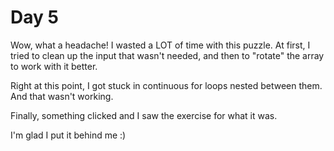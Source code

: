 # Day 5

Wow, what a headache! I wasted a LOT of time with this puzzle. At first, I tried to clean up the input that wasn't needed, and then to "rotate" the array to work with it better.

Right at this point, I got stuck in continuous for loops nested between them. And that wasn't working.

Finally, something clicked and I saw the exercise for what it was.

I'm glad I put it behind me :)